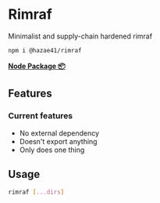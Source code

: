 # Rimraf

Minimalist and supply-chain hardened rimraf

```bash
npm i @hazae41/rimraf
```

[**Node Package 📦**](https://www.npmjs.com/package/@hazae41/rimraf)

## Features

### Current features
- No external dependency
- Doesn't export anything
- Only does one thing

## Usage

```bash
rimraf [...dirs]
```